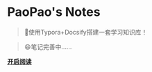 
<!-- _coverpage.md -->


# **PaoPao's Notes**

> 💪使用Typora+Docsify搭建一套学习知识库！

> :smile:笔记完善中……

[**开启阅读**](README.md)